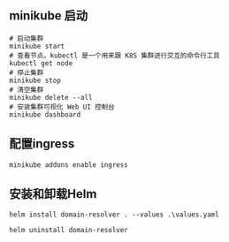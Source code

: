 
## minikube 启动
```
# 启动集群
minikube start
# 查看节点。kubectl 是一个用来跟 K8S 集群进行交互的命令行工具
kubectl get node
# 停止集群
minikube stop
# 清空集群
minikube delete --all
# 安装集群可视化 Web UI 控制台
minikube dashboard

```

## 配置ingress

```
minikube addons enable ingress
```


## 安装和卸载Helm

```
helm install domain-resolver . --values .\values.yaml
```


```
helm uninstall domain-resolver
```